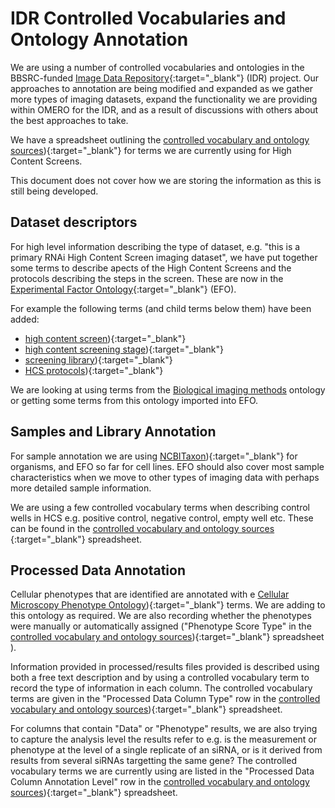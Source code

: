
# IDR Controlled Vocabularies and Ontology Annotation

We are using a number of controlled vocabularies and ontologies in the BBSRC-funded [Image Data Repository](http://idr-demo.openmicroscopy.org/webclient/userdata/?experimenter=-1){:target="_blank"} (IDR) project.  Our approaches to annotation are being modified and expanded as we gather more types of imaging datasets, expand the functionality we are providing within OMERO for the IDR,  and as a result of discussions with others about the best approaches to take.


We have a spreadsheet outlining the [controlled vocabulary and ontology sources](https://docs.google.com/spreadsheets/d/1S9of23dD8vY1QUv90RV_-Ugu0h6yTeNobuj92-OoSl8/edit?usp=sharing)){:target="_blank"} for terms we are currently using for High Content Screens.

This document does not cover how we are storing the information as this is still being developed.


## Dataset descriptors

For high level information describing the type of dataset, e.g. "this is a primary RNAi High Content Screen imaging dataset",  we have put together some terms to describe apects of the High Content Screens and the protocols describing the steps in the screen.  These are now in the [Experimental Factor Ontology](http://www.ebi.ac.uk/efo){:target="_blank"} (EFO).


For example the following terms (and child terms below them) have been added: 

 * [high content screen](http://www.ebi.ac.uk/ols/beta/ontologies/efo/terms?iri=http%3A%2F%2Fwww.ebi.ac.uk%2Fefo%2FEFO_0007550)){:target="_blank"}
 * [high content screening stage](http://www.ebi.ac.uk/ols/beta/ontologies/efo/terms?iri=http%3A%2F%2Fwww.ebi.ac.uk%2Fefo%2FEFO_0007555)){:target="_blank"}
 * [screening library](http://www.ebi.ac.uk/ols/beta/ontologies/efo/terms?iri=http%3A%2F%2Fwww.ebi.ac.uk%2Fefo%2FEFO_0007559)){:target="_blank"}
 * [HCS protocols](http://www.ebi.ac.uk/ols/beta/ontologies/efo/terms?iri=http%3A%2F%2Fwww.ebi.ac.uk%2Fefo%2FEFO_0007570)){:target="_blank"}

We are looking at using terms from the [Biological imaging methods](http://www.ebi.ac.uk/ols/beta/ontologies/fbbi) ontology or getting some terms from this ontology imported into EFO.


## Samples and Library Annotation

For sample annotation we are using [NCBITaxon](http://www.ebi.ac.uk/ols/beta/ontologies/ncbitaxon)){:target="_blank"} for organisms, and EFO so far for cell lines.  EFO should also cover most sample characteristics when we move to other types of imaging data with perhaps more detailed sample information.


We are using a few controlled vocabulary terms when describing control wells in HCS e.g. positive control, negative control, empty well etc. These can be found in the [controlled vocabulary and ontology sources](https://docs.google.com/spreadsheets/d/1S9of23dD8vY1QUv90RV_-Ugu0h6yTeNobuj92-OoSl8/edit?usp=sharing) {:target="_blank"} spreadsheet.


## Processed Data Annotation

Cellular phenotypes that are identified are annotated with e [Cellular Microscopy Phenotype Ontology](http://www.ebi.ac.uk/cmpo)){:target="_blank"} terms.  We are adding to this ontology as required. We are also recording whether the phenotypes were manually or automatically assigned ("Phenotype Score Type" in  the [controlled vocabulary and ontology sources](https://docs.google.com/spreadsheets/d/1S9of23dD8vY1QUv90RV_-Ugu0h6yTeNobuj92-OoSl8/edit?usp=sharing)){:target="_blank"} spreadsheet ).


Information provided in processed/results files provided is described using both a free text description and by using a controlled vocabulary term to record the type of information in each column.  The controlled vocabulary terms are given in the "Processed Data Column Type" row in the [controlled vocabulary and ontology sources](https://docs.google.com/spreadsheets/d/1S9of23dD8vY1QUv90RV_-Ugu0h6yTeNobuj92-OoSl8/edit?usp=sharing)){:target="_blank"} spreadsheet.

For columns that contain "Data" or "Phenotype" results, we are also trying to capture the analysis level the results refer to  e.g. is the measurement or phenotype at the level of a single replicate of an siRNA, or is it derived from results from several siRNAs targetting the same gene? The controlled vocabulary terms we are currently using are listed in the "Processed Data Column Annotation Level" row in the [controlled vocabulary and ontology sources](https://docs.google.com/spreadsheets/d/1S9of23dD8vY1QUv90RV_-Ugu0h6yTeNobuj92-OoSl8/edit?usp=sharing)){:target="_blank"} spreadsheet.





